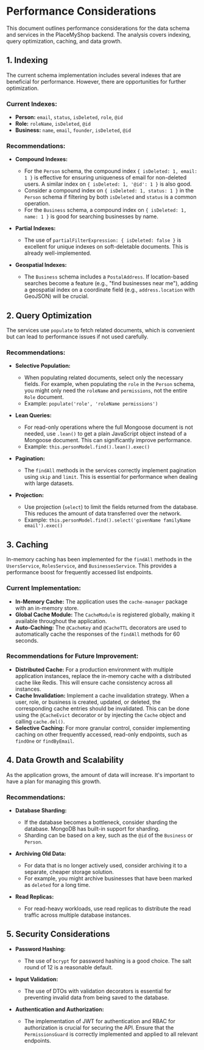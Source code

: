 # Performance Considerations

This document outlines performance considerations for the data schema and services in the PlaceMyShop backend. The analysis covers indexing, query optimization, caching, and data growth.

## 1. Indexing

The current schema implementation includes several indexes that are beneficial for performance. However, there are opportunities for further optimization.

### Current Indexes:

- **Person:** `email`, `status`, `isDeleted`, `role`, `@id`
- **Role:** `roleName`, `isDeleted`, `@id`
- **Business:** `name`, `email`, `founder`, `isDeleted`, `@id`

### Recommendations:

- **Compound Indexes:**
  - For the `Person` schema, the compound index `{ isDeleted: 1, email: 1 }` is effective for ensuring uniqueness of email for non-deleted users. A similar index on `{ isDeleted: 1, '@id': 1 }` is also good.
  - Consider a compound index on `{ isDeleted: 1, status: 1 }` in the `Person` schema if filtering by both `isDeleted` and `status` is a common operation.
  - For the `Business` schema, a compound index on `{ isDeleted: 1, name: 1 }` is good for searching businesses by name.

- **Partial Indexes:**
  - The use of `partialFilterExpression: { isDeleted: false }` is excellent for unique indexes on soft-deletable documents. This is already well-implemented.

- **Geospatial Indexes:**
  - The `Business` schema includes a `PostalAddress`. If location-based searches become a feature (e.g., "find businesses near me"), adding a geospatial index on a coordinate field (e.g., `address.location` with GeoJSON) will be crucial.

## 2. Query Optimization

The services use `populate` to fetch related documents, which is convenient but can lead to performance issues if not used carefully.

### Recommendations:

- **Selective Population:**
  - When populating related documents, select only the necessary fields. For example, when populating the `role` in the `Person` schema, you might only need the `roleName` and `permissions`, not the entire `Role` document.
  - Example: `populate('role', 'roleName permissions')`

- **Lean Queries:**
  - For read-only operations where the full Mongoose document is not needed, use `.lean()` to get a plain JavaScript object instead of a Mongoose document. This can significantly improve performance.
  - Example: `this.personModel.find().lean().exec()`

- **Pagination:**
  - The `findAll` methods in the services correctly implement pagination using `skip` and `limit`. This is essential for performance when dealing with large datasets.

- **Projection:**
  - Use projection (`select`) to limit the fields returned from the database. This reduces the amount of data transferred over the network.
  - Example: `this.personModel.find().select('givenName familyName email').exec()`

## 3. Caching

In-memory caching has been implemented for the `findAll` methods in the `UsersService`, `RolesService`, and `BusinessesService`. This provides a performance boost for frequently accessed list endpoints.

### Current Implementation:

- **In-Memory Cache:** The application uses the `cache-manager` package with an in-memory store.
- **Global Cache Module:** The `CacheModule` is registered globally, making it available throughout the application.
- **Auto-Caching:** The `@CacheKey` and `@CacheTTL` decorators are used to automatically cache the responses of the `findAll` methods for 60 seconds.

### Recommendations for Future Improvement:

- **Distributed Cache:** For a production environment with multiple application instances, replace the in-memory cache with a distributed cache like Redis. This will ensure cache consistency across all instances.
- **Cache Invalidation:** Implement a cache invalidation strategy. When a user, role, or business is created, updated, or deleted, the corresponding cache entries should be invalidated. This can be done using the `@CacheEvict` decorator or by injecting the `Cache` object and calling `cache.del()`.
- **Selective Caching:** For more granular control, consider implementing caching on other frequently accessed, read-only endpoints, such as `findOne` or `findByEmail`.

## 4. Data Growth and Scalability

As the application grows, the amount of data will increase. It's important to have a plan for managing this growth.

### Recommendations:

- **Database Sharding:**
  - If the database becomes a bottleneck, consider sharding the database. MongoDB has built-in support for sharding.
  - Sharding can be based on a key, such as the `@id` of the `Business` or `Person`.

- **Archiving Old Data:**
  - For data that is no longer actively used, consider archiving it to a separate, cheaper storage solution.
  - For example, you might archive businesses that have been marked as `deleted` for a long time.

- **Read Replicas:**
  - For read-heavy workloads, use read replicas to distribute the read traffic across multiple database instances.

## 5. Security Considerations

- **Password Hashing:**
  - The use of `bcrypt` for password hashing is a good choice. The salt round of 12 is a reasonable default.

- **Input Validation:**
  - The use of DTOs with validation decorators is essential for preventing invalid data from being saved to the database.

- **Authentication and Authorization:**
  - The implementation of JWT for authentication and RBAC for authorization is crucial for securing the API. Ensure that the `PermissionsGuard` is correctly implemented and applied to all relevant endpoints.
